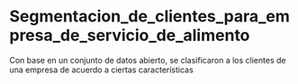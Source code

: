 # Segmentacion_de_clientes_para_empresa_de_servicio_de_alimento
Con base en un conjunto de datos abierto, se clasificaron a los clientes de una empresa de acuerdo a ciertas características
